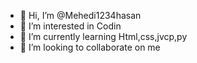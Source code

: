 - 👋 Hi, I’m @Mehedi1234hasan
- 👀 I’m interested in Codin
- 🌱 I’m currently learning Html,css,jvcp,py
- 💞️ I’m looking to collaborate on me
<!---
Mehedi1234hasan/Mehedi1234hasan is a ✨ special ✨ repository because its `README.md` (this file) appears on your GitHub profile.
You can click the Preview link to take a look at your changes.
--->
